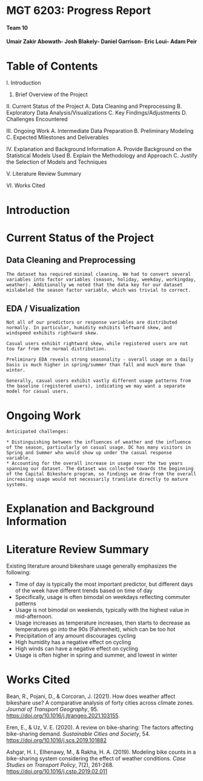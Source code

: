 # MGT 6203: Progress Report

#### Team 10

#### Umair Zakir Abowath- Josh Blakely- Daniel Garrison- Eric Loui- Adam Peir

# Table of Contents
I. Introduction
1. Brief Overview of the Project

II. Current Status of the Project
A. Data Cleaning and Preprocessing
B. Exploratory Data Analysis/Visualizations
C. Key Findings/Adjustments
D. Challenges Encountered

III. Ongoing Work
A. Intermediate Data Preparation
B. Preliminary Modeling
C. Expected Milestones and Deliverables

IV. Explanation and Background Information
A. Provide Background on the Statistical Models Used
B. Explain the Methodology and Approach
C. Justify the Selection of Models and Techniques

V. Literature Review Summary

VI. Works Cited

# Introduction


# Current Status of the Project

## Data Cleaning and Preprocessing
    The dataset has required minimal cleaning. We had to convert several variables into factor variables (season, holiday, weekday, workingday, weather). Additionally we noted that the data key for our dataset mislabeled the season factor variable, which was trivial to correct.

## EDA / Visualization

    Not all of our predictors or response variables are distributed normally. In particular, humidity exhibits leftward skew, and windspeed exhibits rightward skew.

    Casual users exhibit rightward skew, while registered users are not too far from the normal distribution.

    Preliminary EDA reveals strong seasonality - overall usage on a daily basis is much higher in spring/summer than fall and much more than winter. 

    Generally, casual users exhibit vastly different usage patterns from the baseline (registered users), indicating we may want a separate model for casual users.

# Ongoing Work 

    Anticipated challenges:

    * Distinguishing between the influences of weather and the influence of the season, particularly on casual usage. DC has many visitors in Spring and Summer who would show up under the casual response variable.
    * Accounting for the overall increase in usage over the two years spanning our dataset. The dataset was collected towards the beginning of the Capital Bikeshare program, so findings we draw from the overall increasing usage would not necessarily translate directly to mature systems.

# Explanation and Background Information

# Literature Review Summary

Existing literature around bikeshare usage generally emphasizes the following:

* Time of day is typically the most important predictor, but different days of the week have different trends based on time of day
* Specifically, usage is often bimodal on weekdays reflecting commuter patterns
* Usage is not bimodal on weekends, typically with the highest value in mid-afternoon.
* Usage increases as temperature increases, then starts to decrease as temperatures go into the 90s (Fahrenheit), which can be too hot
* Precipitation of any amount discourages cycling
* High humidity has a negative effect on cycling
* High winds can have a negative effect on cycling
* Usage is often higher in spring and summer, and lowest in winter

# Works Cited

Bean, R., Pojani, D., & Corcoran, J. (2021). How does weather affect bikeshare use? A comparative analysis of forty cities across climate zones. _Journal of Transport Geography_, 95. https://doi.org/10.1016/j.jtrangeo.2021.103155.

Eren, E., & Uz, V. E. (2020). A review on bike-sharing: The factors affecting bike-sharing demand. _Sustainable Cities and Society_, 54. https://doi.org/10.1016/j.scs.2019.101882

Ashgar, H. I., Elhenawy, M., & Rakha, H. A. (2019). Modeling bike counts in a bike-sharing system considering the effect of weather conditions. _Case Studies on Transport Policy_, 7(2), 261-268. https://doi.org/10.1016/j.cstp.2019.02.011
